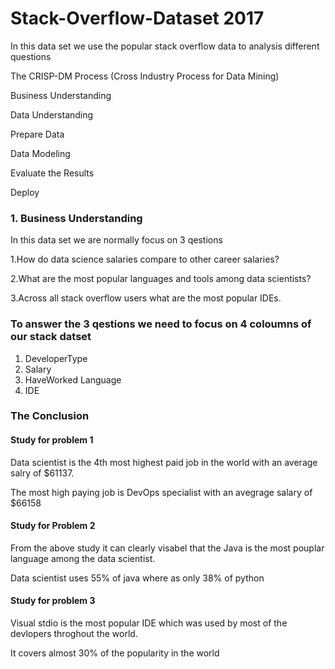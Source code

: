 # Stack-Overflow-Dataset 2017
In this data set we use the popular stack overflow  data to analysis different questions


The CRISP-DM Process (Cross Industry Process for Data Mining)

Business Understanding

Data Understanding

Prepare Data

Data Modeling

Evaluate the Results

Deploy

<h3>1. Business Understanding</h3>
In this data set we are normally focus on 3 qestions 

1.How do data science salaries compare to other career salaries?

2.What are the most popular languages and tools among data scientists?

3.Across all stack overflow users what are the most popular IDEs.

<h3>To answer the 3 qestions we need to focus on 4 coloumns of our stack datset</h3>

1. DeveloperType
2. Salary
3. HaveWorked Language
4. IDE


<h3>The Conclusion</h3>
<h4>Study for problem 1</h4>
Data scientist is the 4th most highest paid job in the world with an average salry of $61137.

The most high paying job is DevOps specialist with an avegrage salary of $66158

<h4>Study for Problem 2</h4>
From the above study it can clearly visabel that the Java is the most pouplar language among the data scientist.

Data scientist uses 55% of java where as only 38% of python


<h4>Study for problem 3</h4>
Visual stdio is the most popular IDE which was used by most of the devlopers throghout the world.

It covers almost 30% of the popularity in the world

